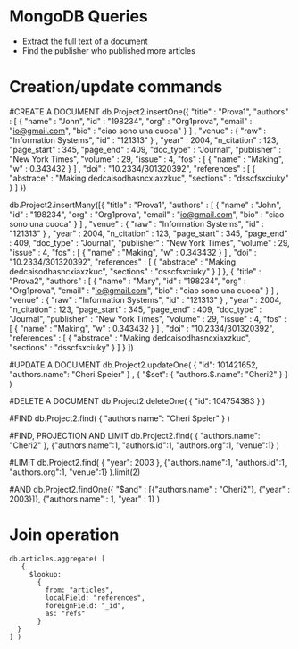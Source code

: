 
# MongoDB Queries

- Extract the full text of a document
- Find the publisher who published more articles 


# Creation/update commands

#CREATE A DOCUMENT
db.Project2.insertOne({
	"title" : "Prova1",
       "authors" : [ {
           "name" : "John",
           "id" : "198234",
		"org" : "Org1prova",
		"email" : "io@gmail.com",
		"bio" : "ciao sono una cuoca"
	 } ] ,
       "venue" : {
           "raw" : "Information Systems",
           "id" : "121313"
       } ,
	 "year" : 2004,
	 "n_citation" : 123,
	 "page_start" : 345,
	 "page_end" : 409,
	 "doc_type" : "Journal",
	 "publisher" : "New York Times",
	 "volume" : 29,
	 "issue" : 4,
	 "fos" : [ {
           "name" : "Making",
           "w" : 0.343432
	 } ] ,
	 "doi" : "10.2334/301320392",
	 "references" : [ {
           "abstrace" : "Making dedcaisodhasncxiaxzkuc",
           "sections" : "dsscfsxciuky"
	 } ]
})

db.Project2.insertMany([{
	"title" : "Prova1",
       "authors" : [ {
           "name" : "John",
           "id" : "198234",
		"org" : "Org1prova",
		"email" : "io@gmail.com",
		"bio" : "ciao sono una cuoca"
	 } ] ,
       "venue" : {
           "raw" : "Information Systems",
           "id" : "121313"
       } ,
	 "year" : 2004,
	 "n_citation" : 123,
	 "page_start" : 345,
	 "page_end" : 409,
	 "doc_type" : "Journal",
	 "publisher" : "New York Times",
	 "volume" : 29,
	 "issue" : 4,
	 "fos" : [ {
           "name" : "Making",
           "w" : 0.343432
	 } ] ,
	 "doi" : "10.2334/301320392",
	 "references" : [ {
           "abstrace" : "Making dedcaisodhasncxiaxzkuc",
           "sections" : "dsscfsxciuky"
	 } ]
},
{
	"title" : "Prova2",
       "authors" : [ {
           "name" : "Mary",
           "id" : "198234",
		"org" : "Org1prova",
		"email" : "io@gmail.com",
		"bio" : "ciao sono una cuoca"
	 } ] ,
       "venue" : {
           "raw" : "Information Systems",
           "id" : "121313"
       } ,
	 "year" : 2004,
	 "n_citation" : 123,
	 "page_start" : 345,
	 "page_end" : 409,
	 "doc_type" : "Journal",
	 "publisher" : "New York Times",
	 "volume" : 29,
	 "issue" : 4,
	 "fos" : [ {
           "name" : "Making",
           "w" : 0.343432
	 } ] ,
	 "doi" : "10.2334/301320392",
	 "references" : [ {
           "abstrace" : "Making dedcaisodhasncxiaxzkuc",
           "sections" : "dsscfsxciuky"
	 } ]
}
])

#UPDATE A DOCUMENT
db.Project2.updateOne(
   { "id": 101421652, "authors.name": "Cheri Speier"  } ,
   { "$set": { "authors.$.name": "Cheri2" } }
)

#DELETE A DOCUMENT
db.Project2.deleteOne(
   { "id": 104754383 } 
)

#FIND
db.Project2.find(
   { "authors.name": "Cheri Speier"  } 
)

#FIND, PROJECTION AND LIMIT
db.Project2.find(
   { "authors.name": "Cheri2"  },
   {"authors.name":1, "authors.id":1, "authors.org":1, "venue":1} 
)

#LIMIT
db.Project2.find(
   { "year": 2003  },
   {"authors.name":1, "authors.id":1, "authors.org":1, "venue":1} 
).limit(2)

#AND
db.Project2.findOne({
   "$and" : [{"authors.name" : "Cheri2"}, {"year" : 2003}]},
   {"authors.name" : 1, "year" : 1} 
)

# Join operation
```
db.articles.aggregate( [
   {
     $lookup:
       {
         from: "articles",
         localField: "references",
         foreignField: "_id",
         as: "refs"
       }
  }
] )
```
